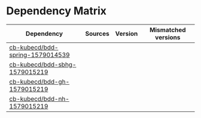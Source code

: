 # Dependency Matrix

Dependency | Sources | Version | Mismatched versions
---------- | ------- | ------- | -------------------
[cb-kubecd/bdd-spring-1579014539](https://github.com/cb-kubecd/bdd-spring-1579014539.git) |  | []() | 
[cb-kubecd/bdd-sbhg-1579015219](https://github.com/cb-kubecd/bdd-sbhg-1579015219.git) |  | []() | 
[cb-kubecd/bdd-gh-1579015219](https://github.com/cb-kubecd/bdd-gh-1579015219.git) |  | []() | 
[cb-kubecd/bdd-nh-1579015219](https://github.com/cb-kubecd/bdd-nh-1579015219.git) |  | []() | 
